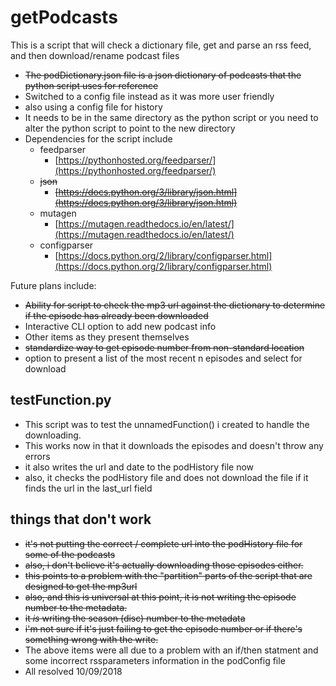 # getPodcasts


This is a script that will check a dictionary file, get and parse an rss feed, and then download/rename podcast files

* ~~The podDictionary.json file is a json dictionary of podcasts that the python script uses for reference~~
* Switched to a config file instead as it was more user friendly
* also using a config file for history
* It needs to be in the same directory as the python script or you need to alter the python script to point to the new directory
* Dependencies for the script include
	- feedparser
		- [https://pythonhosted.org/feedparser/](https://pythonhosted.org/feedparser/)
	- ~~json~~
		- ~~[https://docs.python.org/3/library/json.html](https://docs.python.org/3/library/json.html)~~
	- mutagen
		- [https://mutagen.readthedocs.io/en/latest/](https://mutagen.readthedocs.io/en/latest/)		
	- configparser
		- [https://docs.python.org/2/library/configparser.html](https://docs.python.org/2/library/configparser.html)

Future plans include:

* ~~Ability for script to check the mp3 url against the dictionary to determine if the episode has already been downloaded~~
* Interactive CLI option to add new podcast info
* Other items as they present themselves
* ~~standardize way to get episode number from non-standard location~~
* option to present a list of the most recent n episodes and select for download

## testFunction.py

- This script was to test the unnamedFunction() i created to handle the downloading.
- This works now in that it downloads the episodes and doesn't throw any errors
- it also writes the url and date to the podHistory file now
- also, it checks the podHistory file and does not download the file if it finds the url in the last\_url field


## things that don't work

- ~~it's not putting the correct / complete url into the podHistory file for some of the podcasts~~
- ~~also, i don't believe it's actually downloading those episodes either.~~
- ~~this points to a problem with the "partition" parts of the script that are designed to get the mp3url~~
- ~~also, and this is universal at this point, it is not writing the episode number to the metadata.~~
- ~~it *is* writing the season (disc) number to the metadata~~
- ~~i'm not sure if it's just failing to get the episode number or if there's something wrong with the write.~~
- The above items were all due to a problem with an if/then statment and some incorrect rssparameters information in the podConfig file
- All resolved 10/09/2018
